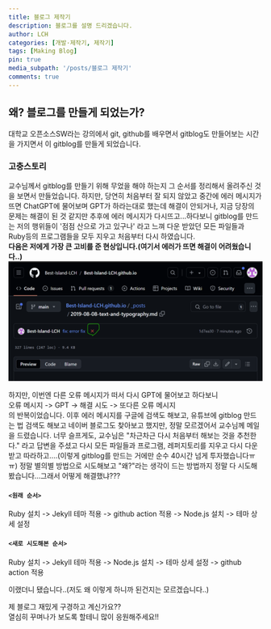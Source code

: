 ```yaml
---
title: 블로그 제작기
description: 블로그를 설명 드리겠습니다.
author: LCH
categories: [개발·제작기, 제작기]
tags: [Making Blog]
pin: true
media_subpath: '/posts/블로그 제작기'
comments: true
---
```


## 왜? 블로그를 만들게 되었는가?

대학교 오픈소스SW라는 강의에서 git, github를 배우면서 gitblog도 만들어보는 시간을 가지면서 이 gitblog를 만들게 되었습니다.

### 고충스토리
교수님께서 gitblog를 만들기 위해 무었을 해야 하는지 그 순서를 정리해서 올려주신 것을 보면서 만들었습니다. 
하지만, 당연히 처음부터 잘 되지 않았고 중간에 에러 메시지가 뜨면 ChatGPT에 물어보며 GPT가 하라는대로 했는데 해결이 안되거나, 지금 당장의 문제는 해결이 된 것 같지만 추후에 에러 메시지가 다시뜨고...하다보니 gitblog를 만드는 저의 행위들이 '점점 산으로 가고 있구나' 라고 느껴 다운 받았던 모든 파일들과 Ruby등의 프로그램들을 모두 지우고 처음부터 다시 하였습니다.  
<strong>다음은 저에게 가장 큰 고비를 준 현상입니다.(여기서 에러가 뜨면 해결이 어려웠습니다..)</strong>
<img src="../assets/img/github_error_1.png">

하지만, 이번엔 다른 오류 메시지가 떠서 다시 GPT에 물어보고 하다보니  
오류 메시지 -> GPT -> 해결 시도 -> 또다른 오류 메시지  
의 반복이었습니다. 이후 에러 메시지를 구글에 검색도 해보고, 유튜브에 gitblog 만드는 법 검색도 해보고 네이버 블로그도 찾아보고 했지만, 정말 모르겠어서 교수님께 메일을 드렸습니다. 너무 슬프게도, 교수님은 "차근차근 다시 처음부터 해보는 것을 추천한다." 라고 답변을 주셨고 다시 모든 파일들과 프로그램, 레퍼지토리를 지우고 다시 다운받고 따라하고....(이렇게 gitblog를 만드는 거에만 순수 40시간 넘게 투자했습니다ㅠㅠ) 정말 별의별 방법으로 시도해보고  "왜?"라는 생각이 드는 방법까지 정말 다 시도해봤습니다...그래서 어떻게 해결했냐???  

#### `<원래 순서>`
Ruby 설치 -> Jekyll 테마 적용 -> github action 적용 -> Node.js 설치 -> 테마 상세 설정  

#### `<새로 시도해본 순서>`  
Ruby 설치 -> Jekyll 테마 적용 -> Node.js 설치 -> 테마 상세 설정 -> github action 적용  

이랬더니 됐습니다..(저도 왜 이렇게 하니까 된건지는 모르겠습니다..)  
  
제 블로그 재밌게 구경하고 계신가요??  
열심히 꾸며나가 보도록 할테니 많이 응원해주세요!!  



